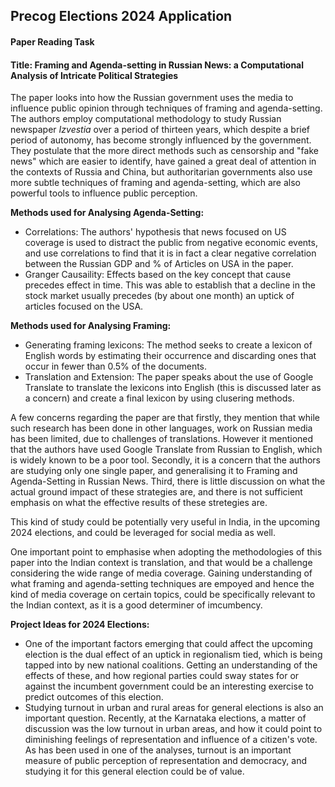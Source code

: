 ## Precog Elections 2024 Application
#### Paper Reading Task
#### Title: Framing and Agenda-setting in Russian News: a Computational Analysis of Intricate Political Strategies

The paper looks into how the Russian government uses the media to influence public opinion through techniques of framing and agenda-setting. The authors employ computational methodology to study Russian newspaper <i>Izvestia</i> over a period of thirteen years, which despite a brief period of autonomy, has become strongly influenced by the government. They postulate that the more direct methods such as censorship and "fake news" which are easier to identify, have gained a great deal of attention in the contexts of Russia and China, but authoritarian governments also use more subtle techniques of framing and agenda-setting, which are also powerful tools to influence public perception.

<b>Methods used for Analysing Agenda-Setting:</b>
- Correlations: The authors' hypothesis that news focused on US coverage is used to distract the public from negative economic events, and use correlations to find that it is in fact a clear negative correlation between the Russian GDP and % of Articles on USA in the paper.
- Granger Causaility: Effects based on the key concept that cause precedes effect in time. This was able to establish that a decline in the stock market usually precedes (by about one month) an uptick of articles focused on the USA.

<b>Methods used for Analysing Framing:</b>
- Generating framing lexicons: The method seeks to create a lexicon of English words by estimating their occurrence and discarding ones that occur in fewer than 0.5% of the documents. 
- Translation and Extension: The paper speaks about the use of Google Translate to translate the lexicons into English (this is discussed later as a concern) and create a final lexicon by using clusering methods.

A few concerns regarding the paper are that firstly, they mention that while such research has been done in other languages, work on Russian media has been limited, due to challenges of translations. However it mentioned that the authors have used Google Translate from Russian to English, which is widely known to be a poor tool. Secondly, it is a concern that the authors are studying only one single paper, and generalising it to Framing and Agenda-Setting in Russian News. Third, there is little discussion on what the actual ground impact of these strategies are, and there is not sufficient emphasis on what the effective results of these stretegies are.

This kind of study could be potentially very useful in India, in the upcoming 2024 elections, and could be leveraged for social media as well. 

One important point to emphasise when adopting the methodologies of this paper into the Indian context is translation, and that would be a challenge considering the wide range of media coverage. Gaining understanding of what framing and agenda-setting techniques are empoyed and hence the kind of media coverage on certain topics, could be specifically relevant to the Indian context, as it is a good determiner of imcumbency.

<b> Project Ideas for 2024 Elections:</b>
- One of the important factors emerging that could affect the upcoming election is the dual effect of an uptick in regionalism tied, which is being tapped into by new national coalitions. Getting an understanding of the effects of these, and how regional parties could sway states for or against the incumbent government could be an interesting exercise to predict outcomes of this election.
- Studying turnout in urban and rural areas for general elections is also an important question. Recently, at the Karnataka elections, a matter of discussion was the low turnout in urban areas, and how it could point to diminishing feelings of representation and influence of a citizen's vote. As has been used in one of the analyses, turnout is an important measure of public perception of representation and democracy, and studying it for this general election could be of value.
